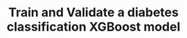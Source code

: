 ---
title: Train and Validate a diabetes classification XGBoost model
weight: 1
variants: +flyte -serverless -byoc -selfmanaged
layout: py_example
example_file: /external/unionai-examples/v1/flyte-tutorials/pima_diabetes/pima_diabetes/diabetes.py
---